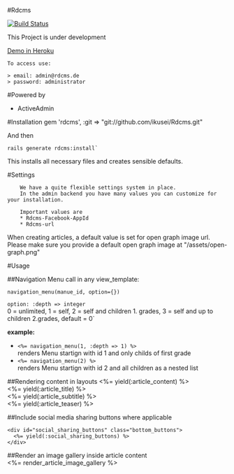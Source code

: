 #Rdcms

[![Build Status](https://secure.travis-ci.org/ikusei/Rdcms.png)](http://travis-ci.org/ikusei/Rdcms)

This Project is under development

[Demo in Heroku](http://demo-rdcms.herokuapp.com/admin)

```
To access use:

> email: admin@rdcms.de
> password: administrator
```

#Powered by
- ActiveAdmin

#Installation
    gem 'rdcms', :git => "git://github.com/ikusei/Rdcms.git"  

And then  

    rails generate rdcms:install`

This installs all necessary files and creates sensible defaults.
        
        
#Settings
        
        We have a quite flexible settings system in place.
        In the admin backend you have many values you can customize for your installation.  
        
        Important values are 
        * Rdcms-Facebook-AppId
        * Rdcms-url  


When creating articles, a default value is set for open graph image url. Please make sure you provide a default open graph image at "/assets/open-graph.png"
        

#Usage
        
##Navigation Menu
call in any view_template:  

    navigation_menu(manue_id, option={})
    
`option:
    :depth => integer`  
0 = unlimited, 1 = self, 2 = self and children 1. grades, 3 = self and up to children 2.grades,   default = 0`


**example:**

- `<%= navigation_menu(1, :depth => 1) %>`  
renders Menu startign with id 1 and only childs of first grade  
- `<%= navigation_menu(2) %>`  
 renders Menu startign with id 2 and all children as a nested list  
        
##Rendering content in layouts
    <%= yield(:article_content) %>  
    <%= yield(:article_title) %>    
    <%= yield(:article_subtitle) %>                         
    <%= yield(:article_teaser) %>  
        
##Include social media sharing buttons where applicable  
    
    <div id="social_sharing_buttons" class="bottom_buttons">  
      <%= yield(:social_sharing_buttons) %>  
    </div>  
  

##Render an image gallery inside article content      
    <%= render_article_image_gallery %>  
